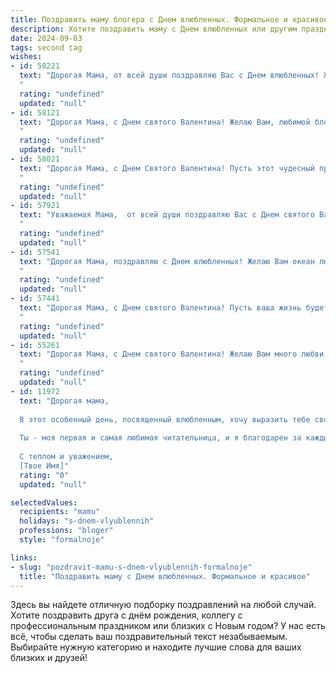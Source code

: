 ```yaml
---
title: Поздравить маму блогера с Днем влюбленных. Формальное и красивое
description: Хотите поздравить маму с Днем влюбленных или другим праздником? Наш ИИ создаст незабываемое поздравление, а вы обязательно выделитесь среди других.  
date: 2024-09-03
tags: second tag
wishes:
- id: 58221
  text: "Дорогая Мама, от всей души поздравляю Вас с Днем влюбленных! Желаю Вам, чтобы Ваше сердце всегда было наполнено любовью, счастьем и вдохновением. Пусть Ваши блоги продолжают радовать и вдохновлять Ваших читателей, а Ваша жизнь будет яркой и насыщенной!
  "
  rating: "undefined"
  updated: "null"
- id: 58121
  text: "Дорогая Мама, с Днем святого Валентина! Желаю Вам, любимой блогерше, вдохновения, интересных идей и множества сердечных лайков! Пусть Ваш блог процветает, а жизнь будет наполнена любовью и счастьем!
  "
  rating: "undefined"
  updated: "null"
- id: 58021
  text: "Дорогая Мама, с Днем Святого Валентина! Пусть этот чудесный праздник подарит Вам море любви, радости и вдохновения! Ваша блогерская деятельность, полная креатива и таланта, - источник вдохновения для многих. Желаю Вам всегда оставаться успешной, яркой и любимой!
  "
  rating: "undefined"
  updated: "null"
- id: 57921
  text: "Уважаемая Мама,  от всей души поздравляю Вас с Днем святого Валентина! Пусть Ваша жизнь будет наполнена любовью, радостью и вдохновением, как  Ваши прекрасные блоги, которые дарят  свет и тепло многим людям.  Желаю Вам  крепкого здоровья, творческих успехов и  неисчерпаемого  источника  вдохновения!
  "
  rating: "undefined"
  updated: "null"
- id: 57541
  text: "Дорогая Мама, поздравляю с Днем влюбленных! Желаю Вам океан любви, море вдохновения и безграничного счастья! Пусть Ваш блог всегда будет наполнен яркими эмоциями и позитивными отзывами!
  "
  rating: "undefined"
  updated: "null"
- id: 57441
  text: "Дорогая Мама, с Днем святого Валентина! Пусть ваша жизнь будет наполнена любовью, счастьем и вдохновением, как ваши блоги вдохновляют ваших читателей. С любовью!
  "
  rating: "undefined"
  updated: "null"
- id: 55261
  text: "Дорогая Мама, с Днем святого Валентина! Желаю Вам много любви, тепла и вдохновения, чтобы Ваш блог процветал и радовал Ваших читателей.
  "
  rating: "undefined"
  updated: "null"
- id: 11972
  text: "Дорогая мама,
  
  В этот особенный день, посвященный влюбленным, хочу выразить тебе свою глубокую признательность и любовь. Как блогер, я каждый день стараюсь делиться с миром красотой и вдохновением, но ничто не сравнится с тем, что ты дарила мне своей заботой и поддержкой на протяжении всей жизни.
  
  Ты - моя первая и самая любимая читательница, и я благодарен за каждый твой комментарий, каждое слово ободрения и каждый твой взгляд, полный гордости. Пусть этот День святого Валентина принесет тебе столько же радости и любви, сколько ты дарила мне.
  
  С теплом и уважением,
  [Твое Имя]"
  rating: "0"
  updated: "null"

selectedValues:
  recipients: "mamu"
  holidays: "s-dnem-vlyublennih"
  professions: "bloger"
  style: "formalnoje"

links:
- slug: "pozdravit-mamu-s-dnem-vlyublennih-formalnoje"
  title: "Поздравить маму с Днем влюбленных. Формальное и красивое"
---
```


Здесь вы найдете отличную подборку поздравлений на любой случай. 
Хотите поздравить друга с днём рождения, коллегу с профессиональным праздником или близких с Новым годом? У нас есть всё, чтобы сделать ваш поздравительный текст незабываемым. Выбирайте нужную категорию и находите лучшие слова для ваших близких и друзей!
